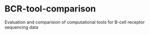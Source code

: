# BCR-tool-comparison
Evaluation and comparision of computational tools for B-cell receptor sequencing data
